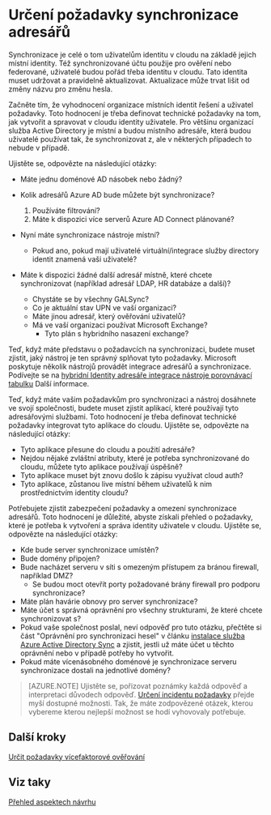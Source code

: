 <properties
    pageTitle="Azure Active Directory hybridní identity navrhování - určit požadavky synchronizace adresářů | Microsoft Azure"
    description="Zjistěte, jaké požadavky jsou potřebné pro synchronizaci všech uživatelů mezi dne = místní organizaci a cloudu pro organizace."
    documentationCenter=""
    services="active-directory"
    authors="billmath"
    manager="femila"
    editor=""/>

<tags
    ms.service="active-directory"
    ms.devlang="na"
    ms.topic="article"
    ms.tgt_pltfrm="na"
    ms.workload="identity" 
    ms.date="08/08/2016"
    ms.author="billmath"/>

# <a name="determine-directory-synchronization-requirements"></a>Určení požadavky synchronizace adresářů
Synchronizace je celé o tom uživatelům identitu v cloudu na základě jejich místní identity. Též synchronizované účtu použije pro ověření nebo federované, uživatelé budou pořád třeba identitu v cloudu.  Tato identita muset udržovat a pravidelně aktualizovat.  Aktualizace může trvat lišit od změny názvu pro změnu hesla.  

Začněte tím, že vyhodnocení organizace místních identit řešení a uživatel požadavky. Toto hodnocení je třeba definovat technické požadavky na tom, jak vytvořit a spravovat v cloudu identity uživatele.  Pro většinu organizací služba Active Directory je místní a budou místního adresáře, která budou uživatelé používat tak, že synchronizovat z, ale v některých případech to nebude v případě.  

Ujistěte se, odpovězte na následující otázky:


- Máte jednu doménové AD násobek nebo žádný?
 - Kolik adresářů Azure AD bude můžete být synchronizace?
 
    1. Používáte filtrování?
    2. Máte k dispozici více serverů Azure AD Connect plánované?
  
- Nyní máte synchronizace nástroje místní?
  - Pokud ano, pokud mají uživatelé virtuální/integrace služby directory identit znamená vaši uživatelé?
- Máte k dispozici žádné další adresář místně, které chcete synchronizovat (například adresář LDAP, HR databáze a další)?
  - Chystáte se by všechny GALSync?
  - Co je aktuální stav UPN ve vaší organizaci? 
  - Máte jinou adresář, který ověřování uživatelů?
  - Má ve vaší organizaci používat Microsoft Exchange?
    - Tyto plán s hybridního nasazení exchange?

Teď, když máte představu o požadavcích na synchronizaci, budete muset zjistit, jaký nástroj je ten správný splňovat tyto požadavky.  Microsoft poskytuje několik nástrojů provádět integrace adresářů a synchronizace.  Podívejte se na [hybridní Identity adresáře integrace nástroje porovnávací tabulku](active-directory-hybrid-identity-design-considerations-tools-comparison.md) Další informace. 
   
Teď, když máte vašim požadavkům pro synchronizaci a nástroj dosáhnete ve svojí společnosti, budete muset zjistit aplikací, které používají tyto adresářovými službami. Toto hodnocení je třeba definovat technické požadavky integrovat tyto aplikace do cloudu. Ujistěte se, odpovězte na následující otázky:

- Tyto aplikace přesune do cloudu a použití adresáře?
- Nejdou nějaké zvláštní atributy, které je potřeba synchronizované do cloudu, můžete tyto aplikace používají úspěšně?
- Tyto aplikace muset být znovu došlo k zápisu využívat cloud auth?
- Tyto aplikace, zůstanou live místní během uživatelů k nim prostřednictvím identity cloudu?

Potřebujete zjistit zabezpečení požadavky a omezení synchronizace adresářů. Toto hodnocení je důležité, abyste získali přehled o požadavky, které je potřeba k vytvoření a správa identity uživatele v cloudu. Ujistěte se, odpovězte na následující otázky:

- Kde bude server synchronizace umístěn?
- Bude domény připojen?
- Bude nacházet serveru v síti s omezeným přístupem za bránou firewall, například DMZ?
  - Se budou moct otevřít porty požadované brány firewall pro podporu synchronizace?
- Máte plán havárie obnovy pro server synchronizace?
- Máte účet s správná oprávnění pro všechny strukturami, že které chcete synchronizovat s?
 - Pokud vaše společnost poslal, neví odpověď pro tuto otázku, přečtěte si část "Oprávnění pro synchronizaci hesel" v článku [instalace služba Azure Active Directory Sync](https://msdn.microsoft.com/library/azure/dn757602.aspx#BKMK_CreateAnADAccountForTheSyncService) a zjistit, jestli už máte účet u těchto oprávnění nebo v případě potřeby ho vytvořit.
- Pokud máte vícenásobného doménové je synchronizace serveru synchronizace dostali na jednotlivé domény?
 
>[AZURE.NOTE]
Ujistěte se, pořizovat poznámky každá odpověď a interpretaci důvodech odpověď. [Určení incidentu požadavky](active-directory-hybrid-identity-design-considerations-incident-response-requirements.md) přejde myší dostupné možnosti. Tak, že máte zodpovězené otázek, kterou vybereme kterou nejlepší možnost se hodí vyhovovaly potřebuje.

## <a name="next-steps"></a>Další kroky
[Určit požadavky vícefaktorové ověřování](active-directory-hybrid-identity-design-considerations-multifactor-auth-requirements.md)

## <a name="see-also"></a>Viz taky
[Přehled aspektech návrhu](active-directory-hybrid-identity-design-considerations-overview.md)
